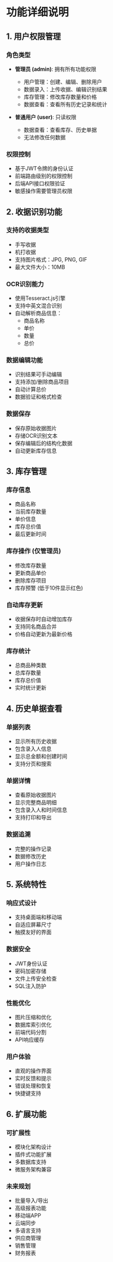 # 功能详细说明

## 1. 用户权限管理

### 角色类型
- **管理员 (admin)**: 拥有所有功能权限
  - 用户管理：创建、编辑、删除用户
  - 数据录入：上传收据、编辑识别结果
  - 库存管理：修改库存数量和价格
  - 数据查看：查看所有历史记录和统计

- **普通用户 (user)**: 只读权限
  - 数据查看：查看库存、历史单据
  - 无法修改任何数据

### 权限控制
- 基于JWT令牌的身份认证
- 前端路由级别的权限控制
- 后端API接口权限验证
- 敏感操作需要管理员权限

## 2. 收据识别功能

### 支持的收据类型
- 手写收据
- 机打收据
- 支持图片格式：JPG, PNG, GIF
- 最大文件大小：10MB

### OCR识别能力
- 使用Tesseract.js引擎
- 支持中英文混合识别
- 自动解析商品信息：
  - 商品名称
  - 单价
  - 数量
  - 总价

### 数据编辑功能
- 识别结果可手动编辑
- 支持添加/删除商品项目
- 自动计算总价
- 数据验证和格式检查

### 数据保存
- 保存原始收据图片
- 存储OCR识别文本
- 保存编辑后的结构化数据
- 自动更新库存信息

## 3. 库存管理

### 库存信息
- 商品名称
- 当前库存数量
- 单价信息
- 库存总价值
- 最后更新时间

### 库存操作 (仅管理员)
- 修改库存数量
- 更新商品单价
- 删除库存项目
- 库存预警 (低于10件显示红色)

### 自动库存更新
- 收据保存时自动增加库存
- 支持同名商品合并
- 价格自动更新为最新价格

### 库存统计
- 总商品种类数
- 总库存数量
- 库存总价值
- 实时统计更新

## 4. 历史单据查看

### 单据列表
- 显示所有历史收据
- 包含录入人信息
- 显示总金额和创建时间
- 支持分页和搜索

### 单据详情
- 查看原始收据图片
- 显示完整商品明细
- 包含录入人和时间信息
- 支持打印和导出

### 数据追溯
- 完整的操作记录
- 数据修改历史
- 用户操作日志

## 5. 系统特性

### 响应式设计
- 支持桌面端和移动端
- 自适应屏幕尺寸
- 触摸友好的界面

### 数据安全
- JWT身份认证
- 密码加密存储
- 文件上传安全检查
- SQL注入防护

### 性能优化
- 图片压缩和优化
- 数据库索引优化
- 前端代码分割
- API响应缓存

### 用户体验
- 直观的操作界面
- 实时反馈和提示
- 错误处理和恢复
- 快捷键支持

## 6. 扩展功能

### 可扩展性
- 模块化架构设计
- 插件式功能扩展
- 多数据库支持
- 微服务架构兼容

### 未来规划
- 批量导入/导出
- 高级报表功能
- 移动端APP
- 云端同步
- 多语言支持
- 供应商管理
- 销售管理
- 财务报表